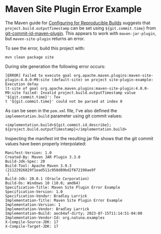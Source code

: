 <!--
  Copyright (c) 2023 Bradley Larrick. All rights reserved.

  Licensed under the Apache License v2.0
  http://www.apache.org/licenses/LICENSE-2.0

  Unless required by applicable law or agreed to in writing, software
  distributed under the License is distributed on an "AS IS" BASIS,
  WITHOUT WARRANTIES OR CONDITIONS OF ANY KIND, either express or implied.
  See the License for the specific language governing permissions and
  limitations under the License.
 -->

# Maven Site Plugin Error Example

The Maven guide for
[Configuring for Reproducible Builds](https://maven.apache.org/guides/mini/guide-reproducible-builds.html)
suggests that `project.build.outputTimestamp` can be set using `${git.commit.time}` from
[git-commit-id-maven-plugin](https://github.com/git-commit-id/git-commit-id-maven-plugin).
This appears to work with `maven-jar-plugin`, but `maven-site-plugin` returns an error.

To see the error, build this project with:

```
mvn clean package site
```

During site generation the following error occurs:

```
[ERROR] Failed to execute goal org.apache.maven.plugins:maven-site-plugin:4.0.0-M9:site (default-site) on project site-plugin-example: Execution defau
lt-site of goal org.apache.maven.plugins:maven-site-plugin:4.0.0-M9:site failed: Invalid project.build.outputTimestamp value '${git.commit.time}': Tex
t '${git.commit.time}' could not be parsed at index 0
```

As can be seen in the `pom.xml` file, I've also defined the `implementation.build` parameter using git commit values:

```
<implementation.build>${git.commit.id.describe}; ${project.build.outputTimestamp}</implementation.build>
```

Inspecting the manifest int the resulting jar file shows that the git commit values have been properly interpolated:

```agsl
Manifest-Version: 1.0
Created-By: Maven JAR Plugin 3.3.0
Build-Jdk-Spec: 20
Build-Tool: Apache Maven 3.9.3 (21122926829f1ead511c958d89bd2f672198ae9f
 )
Build-Jdk: 20.0.1 (Oracle Corporation)
Build-Os: Windows 10 (10.0; amd64)
Specification-Title: Maven Site Plugin Error Example
Specification-Version: 1.0
Specification-Vendor: Bradley Larrick
Implementation-Title: Maven Site Plugin Error Example
Implementation-Version: 1
Implementation-Vendor: Bradley Larrick
Implementation-Build: aec64af-dirty; 2023-07-15T11:14:51-04:00
Implementation-Vendor-Id: org.natuna.examples
X-Compile-Source-JDK: 17
X-Compile-Target-JDK: 17
```
